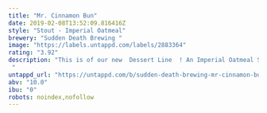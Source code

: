 ```yaml
---
title: "Mr. Cinnamon Bun"
date: 2019-02-08T13:52:09.816416Z
style: "Stout - Imperial Oatmeal"
brewery: "Sudden Death Brewing "
image: "https://labels.untappd.com/labels/2883364"
rating: "3.92"
description: "This is of our new  Dessert Line  ! An Imperial Oatmeal Stout with a touch of Lactose infused with Cinnamon Buns and Vanilla!  "
untappd_url: "https://untappd.com/b/sudden-death-brewing-mr-cinnamon-bun/2883364"
abv: "10.0"
ibu: "0"
robots: noindex,nofollow
---
```

